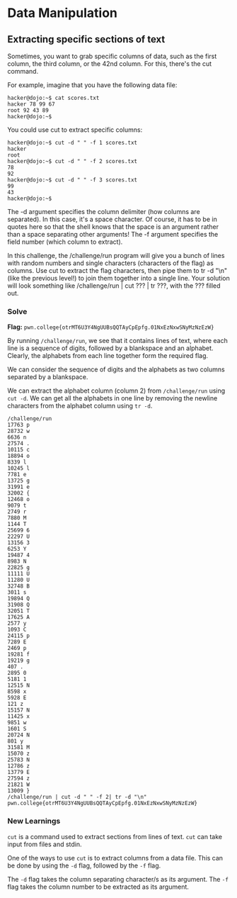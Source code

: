 # Data Manipulation

## Extracting specific sections of text
Sometimes, you want to grab specific columns of data, such as the first column, the third column, or the 42nd column. For this, there's the cut command.

For example, imagine that you have the following data file:
```
hacker@dojo:~$ cat scores.txt
hacker 78 99 67
root 92 43 89
hacker@dojo:~$
```
You could use cut to extract specific columns:
```
hacker@dojo:~$ cut -d " " -f 1 scores.txt
hacker
root
hacker@dojo:~$ cut -d " " -f 2 scores.txt
78
92
hacker@dojo:~$ cut -d " " -f 3 scores.txt
99
43
hacker@dojo:~$
```
The -d argument specifies the column delimiter (how columns are separated). In this case, it's a space character. Of course, it has to be in quotes here so that the shell knows that the space is an argument rather than a space separating other arguments! The -f argument specifies the field number (which column to extract).

In this challenge, the /challenge/run program will give you a bunch of lines with random numbers and single characters (characters of the flag) as columns. Use cut to extract the flag characters, then pipe them to tr -d "\n" (like the previous level!) to join them together into a single line. Your solution will look something like /challenge/run | cut ??? | tr ???, with the ??? filled out.


### Solve
**Flag:** `pwn.college{otrMT6U3Y4NgUUBsQQTAyCpEpfg.01NxEzNxwSNyMzNzEzW}`

By running `/challenge/run`, we see that it contains lines of text, where each line is a sequence of digits, followed by a blankspace and an alphabet. Clearly, the alphabets from each line together form the required flag.

We can consider the sequence of digits and the alphabets as two columns separated by a blankspace. 

We can extract the alphabet column (column 2) from `/challenge/run` using `cut -d`. We can get all the alphabets in one line by removing the newline characters from the alphabet column using `tr -d`.

```
/challenge/run
17763 p
28732 w
6636 n
27574 .
10115 c
18894 o
8339 l
10245 l
7781 e
13725 g
31991 e
32002 {
12468 o
9079 t
2749 r
7880 M
1144 T
25699 6
22297 U
13156 3
6253 Y
19487 4
8983 N
22825 g
11111 U
11280 U
32748 B
3011 s
19894 Q
31908 Q
32051 T
17625 A
2577 y
1093 C
24115 p
7289 E
2469 p
19281 f
19219 g
407 .
2895 0
5181 1
12515 N
8598 x
5928 E
121 z
15157 N
11425 x
9851 w
1601 S
20724 N
801 y
31581 M
15070 z
25783 N
12786 z
13779 E
27594 z
21821 W
13009 }
/challenge/run | cut -d " " -f 2| tr -d "\n"
pwn.college{otrMT6U3Y4NgUUBsQQTAyCpEpfg.01NxEzNxwSNyMzNzEzW}
```
### New Learnings

`cut` is a command used to extract sections from lines of text. `cut` can take input from files and stdin.

One of the ways to use `cut` is to extract columns from a data file. This can be done by using the `-d` flag, followed by the `-f` flag.

The `-d` flag takes the column separating character/s as its argument. The `-f` flag takes the column number to be extracted as its argument.